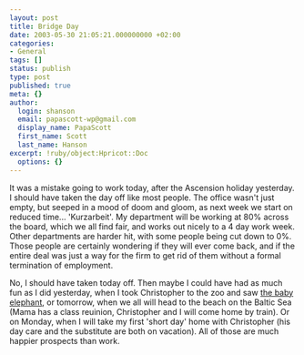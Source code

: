 ```yaml
---
layout: post
title: Bridge Day
date: 2003-05-30 21:05:21.000000000 +02:00
categories:
- General
tags: []
status: publish
type: post
published: true
meta: {}
author:
  login: shanson
  email: papascott-wp@gmail.com
  display_name: PapaScott
  first_name: Scott
  last_name: Hanson
excerpt: !ruby/object:Hpricot::Doc
  options: {}
---
```

<p>It was a mistake going to work today, after the Ascension holiday yesterday. I should have taken the day off like most people. The office wasn't just empty, but seeped in a mood of doom and gloom, as next week we start on reduced time... 'Kurzarbeit'. My department will be working at 80% across the board, which we all find fair, and works out nicely to a 4 day work week. Other departments are harder hit, with some people being cut down to 0%. Those people are certainly wondering if they will ever come back, and if the entire deal was just a way for the firm to get rid of them without a formal termination of employment.</p>
<p>No, I should have taken today off. Then maybe I could have had as much fun as I did yesterday, when I took Christopher to the zoo and saw <a title="Noch'n Blogg.: Elefantenbaby bei Hagenbeck" href="http://lumma.de/mt/archives/000244.html">the baby elephant</a>, or tomorrow, when we all will head to the beach on the Baltic Sea (Mama has a class reuinion, Christopher and I will come home by train). Or on Monday, when I will take my first 'short day' home with Christopher (his day care and the substitute are both on vacation). All of those are much happier prospects than work.</p>
